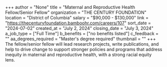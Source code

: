 +++
author = "None"
title = "Maternal and Reproductive Health Fellow/Senior Fellow"
organization = "THE CENTURY FOUNDATION"
location = "District of Columbia"
salary = "$90,000 - $130,000"
link = "https://thecenturyfoundation.bamboohr.com/careers/107"
sort_date = "2024-07-02"
created_at = "July 2, 2024"
closing_date = "July 3, 2024"
a_job_type = ["Full Time"]
b_benefits = ["no benefits listed"]
c_feedback = ""
aa_degrees_required = "Master's degree required"
thumbnail = ""
+++
The fellow/senior fellow will lead research projects, write publications, and help to drive change to support stronger policies and programs that address inequity in maternal and reproductive health, with a strong racial equity lens.